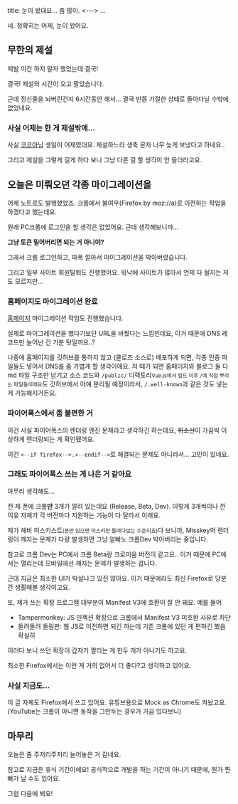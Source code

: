 title: 눈이 왔대요... 좀 많이.
<--->
...

네. 정확히는 어제, 눈이 왔어요.

## 무한의 제설
제발 이건 하지 말자 했었는데 결국!

결국! 제설의 시간이 오고 말았습니다.

근데 정신줄을 놔버린건지 6시간동안 해서...
결국 반쯤 기절한 상태로 돌아다닐 수밖에 없었네요.

### 사실 어제는 한 게 제설밖에...
사실 [코코아](https://hoto.moe/@cocoa "@cocoa@hoto.moe")님 생일이 어제였대요.
제설하느라 생축 문자 너무 늦게 보냈다고 하네요..

그리고 제설을 그렇게 길게 하다 보니 그냥 다른 걸 할 생각이 안 들더라고요.

## 오늘은 미뤄오던 각종 마이그레이션을
어제 노트로도 발행했었죠.
크롬에서 불여우(Firefox by <plain>moz://a</plain>)로 이전하는 작업을 하겠다고 했는데요.

원래 PC크롬에 로그인을 할 생각은 없었어요.
근데 생각해보니까...

**그냥 토큰 밀어버리면 되는 거 아니야?**

그래서 크롬 로그인하고, 파폭 깔아서 마이그레이션을 박아버렸습니다.

그리고 일부 사이트 회원탈퇴도 진행했어요. 워낙에 사이트가 많아서 언제 다 될지는 저도 모르지만...

### 홈페이지도 마이그레이션 완료
[홈페이지](https://www.hotoras.kr "home.hotoras.kr -> @.hotoras.kr") 마이그레이션 작업도 진행했습니다.

실제로 마이그레이션을 했다기보단 URL을 바꿨다는 느낌인데요,
이거 때문에 DNS 레코드만 늘어난 건 기분 탓일까요..?

나중에 홈페이지를 깃허브를 통하지 않고 (클로즈 소스로) 배포하게 되면,
각종 인증 파일들도 넣어서 DNS를 좀 가볍게 할 생각이에요.
저 때가 되면 홈페이지와 블로그 둘 다 md 파일 구조만 남기고 소스 코드와 `/public/` 디렉토리<small>Vue.js에서 빌드 이후 <code>/</code>에 직접 뿌리는 파일들이에요</small>도 깃허브에서 아얘 분리될 예정이라서,
`/.well-known`과 같은 것도 넣는 게 가능해지거든요.

### 파이어폭스에서 좀 불편한 거
이건 사실 파이어폭스의 렌더링 엔진 문제라고 생각하긴 하는데요,
~~취소선~~이 가끔씩 이상하게 렌더링되는 게 확인됐어요.

이건 `<--if firefox-->`..`<--endif-->`로 해결되는 문제도 아니라서... 고민이 있네요.

### 그래도 파이어폭스 쓰는 게 나은 거 같아요
아무리 생각해도...

전 제 폰에 크롬**만** 3개가 깔려 있는데요 (Release, Beta, Dev).
이렇게 3개씩이나 깐 이유 자체가 각 버전마다 지원하는 기능이 다 달라서 이래요.

제가 헤비 미스키스트<small>(폰만 있으면 미스키만 들여다보는 수준이죠)</small>다 보니까,
Misskey의 렌더링이 깨지는 문제가 다량 발생하면 그냥 알빠노 크롬Dev 박아버리는 중입니다.

참고로 크롬 Dev는 PC에서 크롬 Beta랑 크로미움 버전이 같고요.. 이거 때문에 PC에서는 열리는데 모바일에선 깨지는 문제가 발생하는 겁니다.

근데 지금은 최소한 UI가 박살나고 있진 않아요.
이거 때문에라도 최신 Firefox로 당분간 생활해볼 생각이고요.

또, 제가 쓰는 확장 프로그램 대부분이 Manifest V3에 호환이 잘 안 돼요.
예를 들어
- Tampermonkey: JS 인젝션 확장으로 크롬에서 Manifest V3 미호환 사유로 차단
- 돌려돌려 돌림판: 웹 JS로 이전하면 되긴 하는데 기존 크롬에 있던 게 편하긴 했음 확실히

이러다 보니 쓰던 확장이 갑자기 짤리는 게 한두 개가 아니기도 하고요.

최소한 Firefox에서는 이런 게 거의 없어서 더 좋다?고 생각하고 있어요.

### 사실 지금도...
이 글 자체도 Firefox에서 쓰고 있어요. 유튜브용으로 Mock as Chrome도 켜놨고요.
(YouTube는 크롬이 아니면 동작을 그만두는 경우가 가끔 있다보니)

## 마무리
오늘은 좀 주저리주저리 늘어놓은 거 같네요.

참고로 지금은 휴식 기간이에요!
공식적으로 개발을 하는 기간이 아니기 때문에, 뭔가 찐빠가 날 수도 있어요.

그럼 다음에 뵈요!

